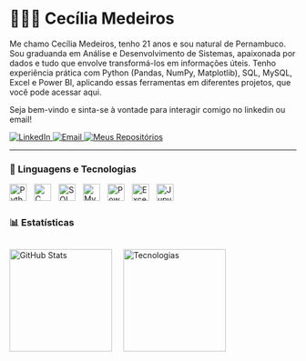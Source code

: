 # 👩🏻‍💻 Cecília Medeiros


Me chamo Cecília Medeiros, tenho 21 anos e sou natural de Pernambuco. 
Sou graduanda em Análise e Desenvolvimento de Sistemas, 
apaixonada por dados e tudo que envolve transformá-los em informações úteis. 
Tenho experiência prática com Python (Pandas, NumPy, Matplotlib), SQL, MySQL, Excel e Power BI, aplicando essas ferramentas em diferentes projetos, que você pode acessar aqui.

Seja bem-vindo e sinta-se à vontade para interagir comigo no linkedin ou email! 

<p align="left">
    <a href="https://www.linkedin.com/in/medeiroscecilia22/" target="_blank">
    <img 
        alt="LinkedIn" 
        title="Conecte-se comigo no LinkedIn" 
        src="https://img.shields.io/badge/LinkedIn-0A66C2?style=for-the-badge&logo=linkedin&logoColor=white"
    />
    </a>
    <a href="https://mail.google.com/mail/?view=cm&to=cms5@cesar.school" target="_blank">
    <img 
        alt="Email" 
        title="Me envie um email" 
        src="https://img.shields.io/badge/-Email-c14438?style=for-the-badge&logo=gmail&logoColor=white"
    />
    </a>
    <a href="https://github.com/Cecimedeiros?tab=repositories" target="_blank">
    <img 
        alt="Meus Repositórios" 
        title="Veja meus repositórios no GitHub" 
        src="https://img.shields.io/badge/-Meus%20Repositórios-181717?style=for-the-badge&logo=github&logoColor=white" 
    />
</a>

</p>

---

### 🤖 Linguagens e Tecnologias

<img 
    align="left" 
    alt="Python" 
    title="Python"
    width="30px" 
    style="padding-right: 10px;" 
    src="https://cdn.jsdelivr.net/gh/devicons/devicon@latest/icons/python/python-original.svg" 
/>

<img 
    align="left" 
    alt="C Language" 
    title="C (C99)"
    width="30px" 
    style="padding-right: 10px;" 
    src="https://cdn.jsdelivr.net/gh/devicons/devicon@latest/icons/c/c-original.svg" 
/>

<img 
    align="left" 
    alt="SQL" 
    title="SQL"
    width="30px" 
    style="padding-right: 10px;" 
    src="https://img.icons8.com/ios-filled/50/000000/sql.png"
/>

<img 
    align="left" 
    alt="MySQL" 
    title="MySQL"
    width="30px" 
    style="padding-right: 10px;" 
    src="https://cdn.jsdelivr.net/gh/devicons/devicon@latest/icons/mysql/mysql-original.svg" 
/>

<img 
    align="left" 
    alt="Power BI" 
    title="Power BI"
    width="30px" 
    style="padding-right: 10px;" 
    src="https://img.icons8.com/color/48/000000/power-bi.png"
/>

<img 
    align="left" 
    alt="Excel" 
    title="Excel"
    width="30px" 
    style="padding-right: 10px;" 
    src="https://img.icons8.com/color/48/000000/microsoft-excel-2019--v1.png"
/>

<img 
    align="left" 
    alt="Jupyter Notebook" 
    title="Jupyter Notebook"
    width="30px" 
    style="padding-right: 10px;" 
    src="https://cdn.jsdelivr.net/gh/devicons/devicon@latest/icons/jupyter/jupyter-original.svg" 
/>



<br/>
<br/>

### 📊 Estatísticas

<div style="display: flex; gap: 20px; align-items: center;">
  <a href="https://github.com/Cecimedeiros" target="_blank">
    <img 
      alt="GitHub Stats" 
      src="https://github-readme-stats.vercel.app/api?username=Cecimedeiros&show_icons=true&theme=tokyonight&include_all_commits=true&locale=pt-br" 
      height="180"
    />
  </a>

  <img 
    alt="Tecnologias" 
    src="https://github-readme-stats.vercel.app/api/top-langs/?username=Cecimedeiros&theme=tokyonight&layout=compact&custom_title=Tecnologias&langs_count=9" 
    height="180"
  />
</div>

